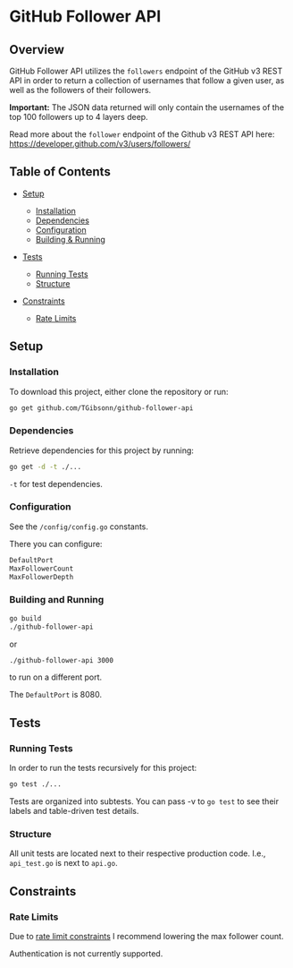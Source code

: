 # GitHub Follower API

## Overview

GitHub Follower API utilizes the `followers` endpoint of the GitHub v3 REST API in order to return a collection of usernames that follow a given user, as well as the followers of their followers.

**Important:** The JSON data returned will only contain the usernames of the top 100 followers up to 4 layers deep.

Read more about the `follower` endpoint of the Github v3 REST API here: <https://developer.github.com/v3/users/followers/>

## Table of Contents

- [Setup](#setup)

  - [Installation](#installation)
  - [Dependencies](#dependencies)
  - [Configuration](#configuration)
  - [Building & Running](#building-and-running)

- [Tests](#tests)
  - [Running Tests](#running-tests)
  - [Structure](#structure)
- [Constraints](#constraints)
  - [Rate Limits](#rate-limits)

## Setup

### Installation

To download this project, either clone the repository or run:

```bash
go get github.com/TGibsonn/github-follower-api
```

### Dependencies

Retrieve dependencies for this project by running:

```bash
go get -d -t ./...
```

`-t` for test dependencies.

### Configuration

See the `/config/config.go` constants.

There you can configure:

```bash
DefaultPort
MaxFollowerCount
MaxFollowerDepth
```

### Building and Running

```bash
go build
./github-follower-api
```

or

```bash
./github-follower-api 3000
```

to run on a different port.

The `DefaultPort` is 8080.

## Tests

### Running Tests

In order to run the tests recursively for this project:

```bash
go test ./...
```

Tests are organized into subtests. You can pass -v to `go test` to see their labels and table-driven test details.

### Structure

All unit tests are located next to their respective production code. I.e., `api_test.go` is next to `api.go`.

## Constraints

### Rate Limits

Due to [rate limit constraints](https://developer.github.com/v3/#rate-limiting) I recommend lowering the max follower count.

Authentication is not currently supported.
